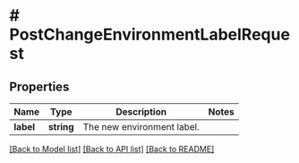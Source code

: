 # # PostChangeEnvironmentLabelRequest

## Properties

Name | Type | Description | Notes
------------ | ------------- | ------------- | -------------
**label** | **string** | The new environment label. |

[[Back to Model list]](../../README.md#models) [[Back to API list]](../../README.md#endpoints) [[Back to README]](../../README.md)
